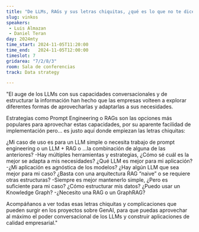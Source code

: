 ```yaml
---
title: "De LLMs, RAGs y sus letras chiquitas, ¿qué es lo que no te dicen de la construcción de una aplicación Gen AI corporativa?"
slug: vinkos
speakers:
 - Luis Almazan
 - Daniel Teran
day: 2024mty
time_start: 2024-11-05T11:20:00
time_end:   2024-11-05T12:00:00
timeslot: 7
gridarea: "7/2/8/3"
room: Sala de conferencias
track: Data strategy

---
```


"El auge de los LLMs con sus capacidades conversacionales y de estructurar la información han hecho que las empresas volteen a explorar diferentes formas de aprovecharlas y adaptarlas a sus necesidades.

Estrategias como Prompt Engineering o RAGs son las opciones más populares para aprovechar estas capacidades, por su aparente facilidad de implementación pero… es justo aquí donde empiezan las letras chiquitas:

¿Mi caso de uso es para un LLM simple o necesita trabajo de prompt engineering o un LLM + RAG o …la combinación de alguna de las anteriores?
   -Hay múltiples herramientas y estrategias, ¿Cómo sé cuál es la mejor se adapta a mis necesidades?
¿Qué LLM es mejor para mi aplicación?
  -¿Mi aplicación es agnóstica de los modelos? ¿Hay algún LLM que sea mejor para mi caso?
¿Basta con una arquitectura RAG “naive” o se requiere otras estructuras?
  -Siempre es mejor mantenerlo simple, ¿Pero es suficiente para mi caso?
¿Cómo estructurar mis datos? ¿Puedo usar un Knowledge Graph?
 -¿Necesito una RAG o un GraphRAG?

Acompáñanos a ver todas esas letras chiquitas y complicaciones que pueden surgir en los proyectos sobre GenAI, para que puedas aprovechar al máximo el poder conversacional de los LLMs y construir aplicaciones de calidad empresarial."